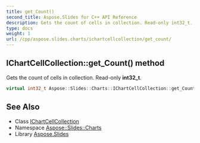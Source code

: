 ```yaml
---
title: get_Count()
second_title: Aspose.Slides for C++ API Reference
description: Gets the count of cells in collection. Read-only int32_t.
type: docs
weight: 1
url: /cpp/aspose.slides.charts/ichartcellcollection/get_count/
---
```

## IChartCellCollection::get_Count() method


Gets the count of cells in collection. Read-only **int32_t**.

```cpp
virtual int32_t Aspose::Slides::Charts::IChartCellCollection::get_Count()=0
```

## See Also

* Class [IChartCellCollection](./)
* Namespace [Aspose::Slides::Charts](../)
* Library [Aspose.Slides](../../)